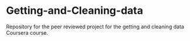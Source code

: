 # Getting-and-Cleaning-data
Repository for the peer reviewed project for the getting and cleaning data Coursera course.

